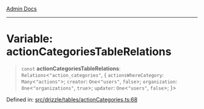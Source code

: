 [Admin Docs](/)

***

# Variable: actionCategoriesTableRelations

> `const` **actionCategoriesTableRelations**: `Relations`\<`"action_categories"`, \{ `actionsWhereCategory`: `Many`\<`"actions"`\>; `creator`: `One`\<`"users"`, `false`\>; `organization`: `One`\<`"organizations"`, `true`\>; `updater`: `One`\<`"users"`, `false`\>; \}\>

Defined in: [src/drizzle/tables/actionCategories.ts:68](https://github.com/PalisadoesFoundation/talawa-api/blob/be8575be3c5989d76dd2f84308de81461931796c/src/drizzle/tables/actionCategories.ts#L68)
